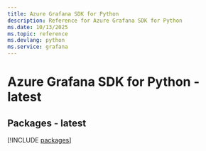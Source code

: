 ```yaml
---
title: Azure Grafana SDK for Python
description: Reference for Azure Grafana SDK for Python
ms.date: 10/13/2025
ms.topic: reference
ms.devlang: python
ms.service: grafana
---
```

# Azure Grafana SDK for Python - latest
## Packages - latest
[!INCLUDE [packages](grafana-index.md)]